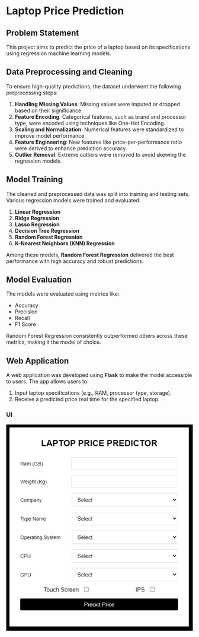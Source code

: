 # Laptop Price Prediction  

## Problem Statement  
This project aims to predict the price of a laptop based on its specifications using regression machine learning models.  

## Data Preprocessing and Cleaning  
To ensure high-quality predictions, the dataset underwent the following preprocessing steps:  
1. **Handling Missing Values**: Missing values were imputed or dropped based on their significance.  
2. **Feature Encoding**: Categorical features, such as brand and processor type, were encoded using techniques like One-Hot Encoding.  
3. **Scaling and Normalization**: Numerical features were standardized to improve model performance.  
4. **Feature Engineering**: New features like price-per-performance ratio were derived to enhance prediction accuracy.  
5. **Outlier Removal**: Extreme outliers were removed to avoid skewing the regression models.  

## Model Training  
The cleaned and preprocessed data was split into training and testing sets. Various regression models were trained and evaluated:  

1. **Linear Regression**  
2. **Ridge Regression**  
3. **Lasso Regression** 
4. **Decision Tree Regression**  
5. **Random Forest Regression**  
6. **K-Nearest Neighbors (KNN) Regression**  

Among these models, **Random Forest Regression** delivered the best performance with high accuracy and robust predictions.  

## Model Evaluation  
The models were evaluated using metrics like:  
- Accuracy 
- Precision 
- Recall
- F1 Score

Random Forest Regression consistently outperformed others across these metrics, making it the model of choice.  

## Web Application  
A web application was developed using **Flask** to make the model accessible to users. The app allows users to:  
1. Input laptop specifications (e.g., RAM, processor type, storage).  
2. Receive a predicted price real time for the specified laptop.  

### UI

![ui](https://github.com/SachinthaRajapaksha/Laptop-Price-Prediction-Regression-Model/blob/main/image.PNG)


